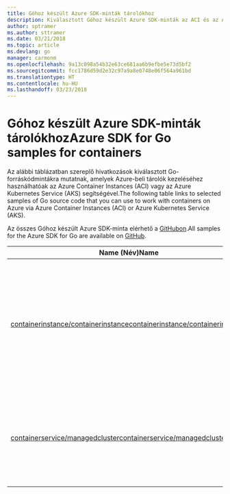 ```yaml
---
title: Góhoz készült Azure SDK-minták tárolókhoz
description: Kiválasztott Góhoz készült Azure SDK-minták az ACI és az AKS kezeléséhez.
author: sptramer
ms.author: sttramer
ms.date: 03/21/2018
ms.topic: article
ms.devlang: go
manager: carmonm
ms.openlocfilehash: 9a13c098a54b32e63ce681aa6b9efbe5e73d5bf2
ms.sourcegitcommit: fcc1786d59d2e32c97a9a8e0748e06f564a961bd
ms.translationtype: HT
ms.contentlocale: hu-HU
ms.lasthandoff: 03/23/2018
---
```

# <a name="azure-sdk-for-go-samples-for-containers"></a><span data-ttu-id="d508b-103">Góhoz készült Azure SDK-minták tárolókhoz</span><span class="sxs-lookup"><span data-stu-id="d508b-103">Azure SDK for Go samples for containers</span></span>

<span data-ttu-id="d508b-104">Az alábbi táblázatban szereplő hivatkozások kiválasztott Go-forráskódmintákra mutatnak, amelyek Azure-beli tárolók kezeléséhez használhatóak az Azure Container Instances (ACI) vagy az Azure Kubernetes Service (AKS) segítségével.</span><span class="sxs-lookup"><span data-stu-id="d508b-104">The following table links to selected samples of Go source code that you can use to work with containers on Azure via Azure Container Instances (ACI) or Azure Kubernetes Service (AKS).</span></span> 

<span data-ttu-id="d508b-105">Az összes Góhoz készült Azure SDK-minta elérhető a [GitHubon](https://github.com/Azure-Samples/azure-sdk-for-go-samples).</span><span class="sxs-lookup"><span data-stu-id="d508b-105">All samples for the Azure SDK for Go are available on [GitHub](https://github.com/Azure-Samples/azure-sdk-for-go-samples).</span></span>

| <span data-ttu-id="d508b-106">Name (Név)</span><span class="sxs-lookup"><span data-stu-id="d508b-106">Name</span></span> | <span data-ttu-id="d508b-107">Leírás</span><span class="sxs-lookup"><span data-stu-id="d508b-107">Description</span></span> |
|------|-------------|
| [<span data-ttu-id="d508b-108">containerinstance/containerinstance</span><span class="sxs-lookup"><span data-stu-id="d508b-108">containerinstance/containerinstance</span></span>](https://github.com/Azure-Samples/azure-sdk-for-go-samples/blob/master/containerinstance/containerinstance.go) | <span data-ttu-id="d508b-109">Tárolócsoportok kezelése az Azure Container Instances-ben.</span><span class="sxs-lookup"><span data-stu-id="d508b-109">Work with container groups in Azure Container Instances.</span></span> <span data-ttu-id="d508b-110">Tárolók létrehozása és módosítása egy ACI-csoportban.</span><span class="sxs-lookup"><span data-stu-id="d508b-110">Create and modify containers in an ACI group.</span></span> |
| [<span data-ttu-id="d508b-111">containerservice/managedcluster</span><span class="sxs-lookup"><span data-stu-id="d508b-111">containerservice/managedcluster</span></span>](https://github.com/Azure-Samples/azure-sdk-for-go-samples/blob/master/containerservice/managedcluster.go) | <span data-ttu-id="d508b-112">Azure Kubernetes Service- (AKS-) ügyfelek létrehozása, törlése és vizsgálata.</span><span class="sxs-lookup"><span data-stu-id="d508b-112">Create, delete, and inspect Azure Kubernetes Service (AKS) clients.</span></span> |
